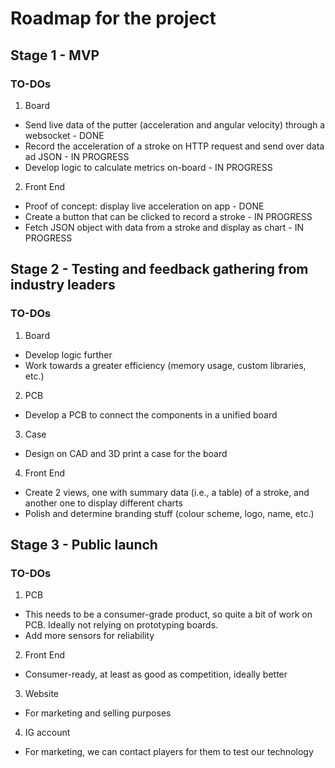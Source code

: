 # Roadmap for the project

## Stage 1 - MVP

### TO-DOs

1. Board

* Send live data of the putter (acceleration and angular velocity) through a websocket - DONE
* Record the acceleration of a stroke on HTTP request and send over data ad JSON - IN PROGRESS
* Develop logic to calculate metrics on-board - IN PROGRESS

2. Front End

* Proof of concept: display live acceleration on app - DONE
* Create a button that can be clicked to record a stroke - IN PROGRESS
* Fetch JSON object with data from a stroke and display as chart - IN PROGRESS

## Stage 2 - Testing and feedback gathering from industry leaders

### TO-DOs

1. Board

* Develop logic further
* Work towards a greater efficiency (memory usage, custom libraries, etc.)

2. PCB

* Develop a PCB to connect the components in a unified board

3. Case

* Design on CAD and 3D print a case for the board

4. Front End

* Create 2 views, one with summary data (i.e., a table) of a stroke, and another one to display different charts
* Polish and determine branding stuff (colour scheme, logo, name, etc.)

## Stage 3 - Public launch

### TO-DOs

1. PCB

* This needs to be a consumer-grade product, so quite a bit of work on PCB. Ideally not relying on prototyping boards.
* Add more sensors for reliability

2. Front End

* Consumer-ready, at least as good as competition, ideally better

3. Website

* For marketing and selling purposes

4. IG account

* For marketing, we can contact players for them to test our technology
